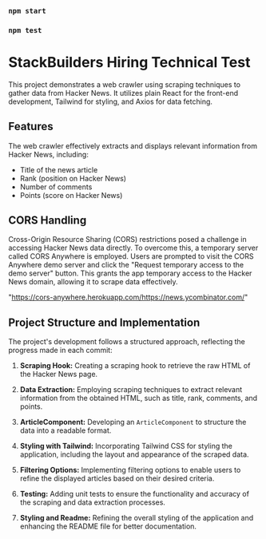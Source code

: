 ### `npm start`

### `npm test`

# StackBuilders Hiring Technical Test

This project demonstrates a web crawler using scraping techniques to gather data from Hacker News. It utilizes plain React for the front-end development, Tailwind for styling, and Axios for data fetching.

## Features

The web crawler effectively extracts and displays relevant information from Hacker News, including:

- Title of the news article
- Rank (position on Hacker News)
- Number of comments
- Points (score on Hacker News)

## CORS Handling

Cross-Origin Resource Sharing (CORS) restrictions posed a challenge in accessing Hacker News data directly. To overcome this, a temporary server called CORS Anywhere is employed. Users are prompted to visit the CORS Anywhere demo server and click the "Request temporary access to the demo server" button. This grants the app temporary access to the Hacker News domain, allowing it to scrape data effectively.

"https://cors-anywhere.herokuapp.com/https://news.ycombinator.com/"

## Project Structure and Implementation

The project's development follows a structured approach, reflecting the progress made in each commit:

1. **Scraping Hook:** Creating a scraping hook to retrieve the raw HTML of the Hacker News page.

2. **Data Extraction:** Employing scraping techniques to extract relevant information from the obtained HTML, such as title, rank, comments, and points.

3. **ArticleComponent:** Developing an `ArticleComponent` to structure the data into a readable format.

4. **Styling with Tailwind:** Incorporating Tailwind CSS for styling the application, including the layout and appearance of the scraped data.

5. **Filtering Options:** Implementing filtering options to enable users to refine the displayed articles based on their desired criteria.

6. **Testing:** Adding unit tests to ensure the functionality and accuracy of the scraping and data extraction processes.

7. **Styling and Readme:** Refining the overall styling of the application and enhancing the README file for better documentation.
